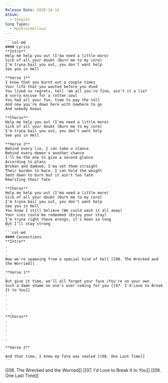 ```yaml
---
Release Date: 2020-10-14
Album:
  - Singles
Song Types:
  - Hazbin/Helluva
---
```


````col
```col-md
#### Lyrics
**Intro**
Help me help you out (I'ma need a little more)
Sick of all your doubt (Burn me to my core)
I'm tryna bail you out, you don't want help
See you in Hell

**Verse 1**
I know that you burnt out a couple times
Your life that you wasted before you died
You lived no regrets, tell 'em all you're fine, ain't it a lie?
A sorry excuse for a rotten soul
You had all your fun, time to pay the toll
And now you're down here with nowhere to go
And nobody knows

**Chorus**
Help me help you out (I'ma need a little more)
Sick of all your doubt (Burn me to my core)
I'm tryna bail you out, you don't want help
See you in Hell

**Verse 2**
Behind every lie, I can take a stance
Behind every demon's another chance
I'll be the one to give a second glance
According to plans
Broken and damned, I'ma set them straight
Their burden to bare, I can hold the weight
Sent down to burn but it ain't too late
Rewriting their fate

**Chorus**
Help me help you out (I'ma need a little more)
Sick of all your doubt (Burn me to my core)
I'm tryna bail you out, you don't want help
See you in Hell
You know I still believe (We could wash it all away)
Your sins could be redeemed (Enjoy your stay)
I'm tryna right these wrongs, it's been so long
But I'll stay strong
```
```col-md
#### Connections
**Intro**
.
.
.
Now we're spawning from a special kind of hell [[08. The Wrecked and the Worried]]

**Verse 1**
.
But give it time, we'll all forget your face /You're on your own
Such a damn shame no one's ever coming for you [[07. I'd Love to Break It to You]]
.
.
.
.

**Chorus**
.
.
.
.
.

**Verse 2**

And that time, I knew my fate was sealed [[08. One Last Time]]
```
````
[[08. The Wrecked and the Worried]]
[[07. I'd Love to Break It to You]]
[[08. One Last Time]]
